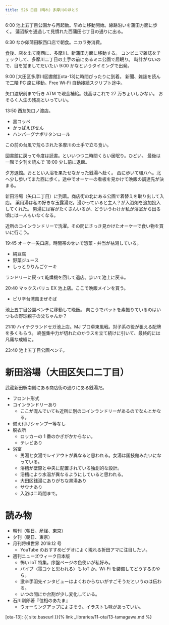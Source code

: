 ```yaml
---
title: 526 日目（晴れ）多摩川のほとり
---
```


6:00 池上五丁目公園から再起動。早めに移動開始。線路沿いを蒲田方面に歩く。
蓮沼駅を通過して見慣れた西蒲田七丁目の通りに出る。

6:30 なか卯蒲田駅西口店で朝食。ニカラ券消費。

食後、店を出て南西に、多摩川、新蒲田方面に移動する。
コンビニで雑誌をチェックして、多摩川二丁目の土手の前にあるミニ公園で居眠り。
時計がないので、目を覚ましてだいたい 9:00 かなというタイミングで出発。

9:00 [大田区多摩川図書館][ota-13]に時間ぴったりに到着。
新聞、雑誌を読んで二階 PC 席に移動。Free Wi-Fi 自動接続スクリプト途中。

矢口渡駅前まで行き ATM で現金補給。残高はこれで 27 万ちょいしかない。
おそらく人生の残高といっていい。

13:50 西友矢口ノ渡店。
* 黒コッペ
* かっぱえびせん
* ハンバーグナポリタンロール

この前の台風で荒らされた多摩川の土手で立ち食い。

図書館に戻って今度は読書。といいつつ二時間くらい居眠り。ひどい。
最後は一階で夕刊を読んで 18:00 少し前に退館。

夕方退館。おととい入浴を果たせなかった銭湯へ赴く。
西に歩いて環八へ。北へ少し歩いてまた西に歩く。途中でオーケーの看板を見かけて晩飯の調達先が決まる。

新田浴場（矢口二丁目）に到着。商店街の北にある公園で着替えを取り出して入店。
薬用湯は私の好きな玉露湯だ。浸かっていると主人？が入浴剤を追加投入してくれた。
男湯には客がたくさんいるが、どういうわけか私が浴室から出る頃には一人もいなくなる。

近所のコインランドリーで洗濯。その間にさっき見かけたオーケーで食い物を買いに行こう。

19:45 オーケー矢口店。時間帯のせいで惣菜・弁当が枯渇している。
* 絹豆腐
* 野菜ジュース
* しっとりりんごケーキ

ランドリーに戻って乾燥機を回して退店。歩いて池上に戻る。

20:40 マックスバリュ EX 池上店。ここで晩飯メインを買う。
* ピリ辛台湾風まぜそば

池上五丁目公園ベンチに移動して晩飯。
向こうでバットを素振りているのはいつもの野球親子の父ちゃんか？

21:10 ハイテクランドセガ池上店。MJ プロ卓東風戦。対子系の役が狙える配牌を多くもらう。
終盤集中力が切れたのかラスを立て続けに引いて、最終的には凡庸な成績に。

23:40 池上五丁目公園ベンチ。

# 新田浴場（大田区矢口二丁目）

武蔵新田駅南側にある商店街の通りにある銭湯だ。

* フロント形式
* コインランドリーあり
  * ここが混んでいても近所に別のコインランドリーがあるのでなんとかなる。
* 備え付けシャンプー等なし
* 脱衣所
  * ロッカーの 1 番のかぎがかからない。
  * テレビあり
* 浴室
  * 男湯と女湯でレイアウトが異なると思われる。女湯は国技館みたいになっている。
  * 浴槽が壁際と中央に配置されている独創的な設計。
  * 浴槽により水温が異なるようにしていると思われる。
  * 大田区銭湯にありがちな黒湯あり
  * サウナあり
  * 入浴は二時間まで。

# 読み物

* 朝刊（朝日、産経、東京）
* 夕刊（朝日、東京）
* 月刊将棋世界 2019.12 号
  * YouTube のおすすめビデオによく現れる折田アマに注目したい。
* 週刊ニューズウィーク日本版
  * 怖い IoT 特集。序盤ページの色使いが私好み。
  * バイブ（電コケと思われる）も IoT か。Wi-Fi を装備してどうするのやら。
  * 激辛手羽先インタビューはよくわからないがすごそうだというのは伝わる。
  * いつの間にか台割が少し変化している。
* 石川剛郎著『位相のあたま』
  * ウォーミングアップによさそう。イラストも味があっていい。

[ota-13]: {{ site.baseurl }}{% link _libraries/11-ota/13-tamagawa.md %}
